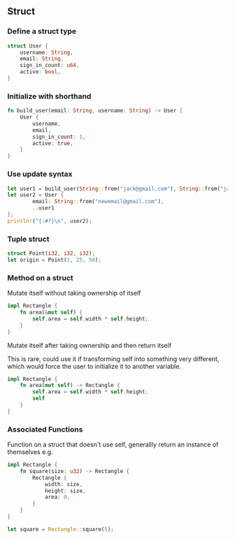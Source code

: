 ## Struct

### Define a struct type

```rust
struct User {
    username: String,
    email: String,
    sign_in_count: u64,
    active: bool,
}
```

### Initialize with shorthand

```rust
fn build_user(email: String, username: String) -> User {
    User {
        username,
        email,
        sign_in_count: 1,
        active: true,
    }
}
```

### Use update syntax

```rust
let user1 = build_user(String::from("jack@gmail.com"), String::from("jack"));
let user2 = User {
		email: String::from("newemail@gmail.com"),
		..user1
};
println!("{:#?}\n", user2);
```

### Tuple struct

```rust
struct Point(i32, i32, i32);
let origin = Point(1, 25, 50);
```

### Method on a struct

Mutate itself without taking ownership of itself

```rust
impl Rectangle {
    fn area(&mut self) {
        self.area = self.width * self.height;
    }
}
```

Mutate itself after taking ownership and then return itself

This is rare, could use it if transforming self into something very different, which would force the user to initialize it to another variable.

```rust
impl Rectangle {
    fn area(mut self) -> Rectangle {
        self.area = self.width * self.height;
        self
    }
}
```

### Associated Functions

Function on a struct that doesn't use self, generallly return an instance of themselves e.g.

```rust
impl Rectangle {
	fn square(size: u32) -> Rectangle {
		Rectangle {
			width: size,
			height: size,
			area: 0,
		}
	}
}

let square = Rectangle::square(5);
```
